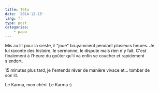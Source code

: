 ```yaml
---
title: Tétu
date: '2014-12-15'
lang: fr
type: post
categories:
    - papa
---
```


Mis au lit pour la sieste, il "joue" bruyamment pendant plusieurs heures. Je lui raconte des histoire, le sermonne, le dispute mais rien n'y fait. C'est finalement à l'heure du goûter qu'il va enfin se coucher et rapidement s'endort.

15 minutes plus tard, je l'entends rêver de manière vivace et... tomber de son lit.

Le Karma, mon chéri. Le Karma :)
